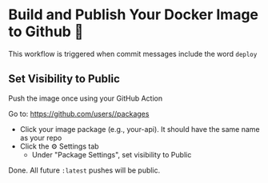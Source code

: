 # Build and Publish Your Docker Image to Github  🐳

This workflow is triggered when commit messages include the word `deploy`

## Set Visibility to Public 
Push the image once using your GitHub Action

Go to: [https://github.com/users/<your-username>/packages](https://github.com/users/<your-username>/packages)

- Click your image package (e.g., your-api). It should have the same name as your repo
- Click the ⚙️ Settings tab
  - Under "Package Settings", set visibility to Public

Done. All future `:latest` pushes will be public.
